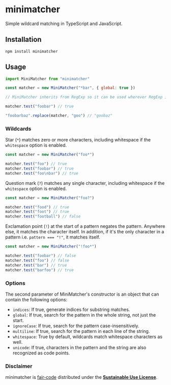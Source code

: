 # minimatcher

Simple wildcard matching in TypeScript and JavaScript.

## Installation

```
npm install minimatcher
```

## Usage

```javascript
import MiniMatcher from "minimatcher"

const matcher = new MiniMatcher("*bar", { global: true })

// MiniMatcher inherits from RegExp so it can be used wherever RegExp is used.

matcher.test("foobar") // true

"foobarbaz".replace(matcher, "goo") // "goobaz"
```

### Wildcards

Star (`*`) matches zero or more characters, including whitespace if the
`whitespace` option is enabled.

```javascript
const matcher = new MiniMatcher("foo*")

matcher.test("foo") // true
matcher.test("foobar") // true
matcher.test("foo\nbar") // true
```

Question mark (`?`) matches any single character, including whitespace if the
`whitespace` option is enabled.

```javascript
const matcher = new MiniMatcher("foo?")

matcher.test("food") // true
matcher.test("foot") // true
matcher.test("football") // false
```

Exclamation point (`!`) at the start of a pattern negates the pattern.
Anywhere else, it matches the character itself. In addition, if it's the only
character in a pattern i.e. `pattern === "!"`, it matches itself.

```javascript
const matcher = new MiniMatcher("!foo*")

matcher.test("foobar") // false
matcher.test("foo") // false
matcher.test("bar") // true
matcher.test("barfoo") // true
```

### Options

The second parameter of MiniMatcher's constructor is an object that can contain
the following options:

  * `indices`: If true, generate indices for substring matches.
  * `global`:  If true, search for the pattern in the whole string, not just the
  start.
  * `ignoreCase`: If true, search for the pattern case-insensitively.
  * `multiline`: If true, search for the pattern in each line of the string.
  * `whitespace`: True by default, wildcards match whitespace characters as well.
  * `unicode`: If true, characters in the pattern and the string are also
  recognized as code points.

### Disclaimer

minimatcher is [fair-code](http://faircode.io) distributed under the
[**Sustainable Use License**](https://github.com/lvmbdv/minimatcher/blob/master/LICENSE.md).